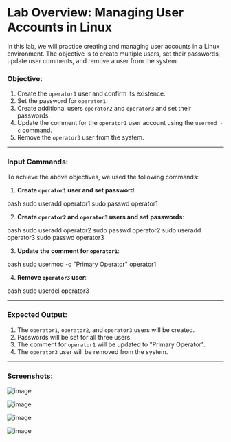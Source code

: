 # Lab Overview: Managing User Accounts in Linux

In this lab, we will practice creating and managing user accounts in a Linux environment. The objective is to create multiple users, set their passwords, update user comments, and remove a user from the system.

### Objective:
1. Create the `operator1` user and confirm its existence.
2. Set the password for `operator1`.
3. Create additional users `operator2` and `operator3` and set their passwords.
4. Update the comment for the `operator1` user account using the `usermod -c` command.
5. Remove the `operator3` user from the system.

---

### Input Commands:

To achieve the above objectives, we used the following commands:

1. **Create `operator1` user and set password**:
   
bash
   sudo useradd operator1
   sudo passwd operator1

2. **Create `operator2` and `operator3` users and set passwords**:
   
bash
   sudo useradd operator2
   sudo passwd operator2
   sudo useradd operator3
   sudo passwd operator3

3. **Update the comment for `operator1`**:
   
bash
   sudo usermod -c "Primary Operator" operator1

4. **Remove `operator3` user**:
   
bash
   sudo userdel operator3

---

### Expected Output:

1. The `operator1`, `operator2`, and `operator3` users will be created.
2. Passwords will be set for all three users.
3. The comment for `operator1` will be updated to "Primary Operator".
4. The `operator3` user will be removed from the system.

---

### Screenshots:

![image](https://github.com/user-attachments/assets/59844fde-0e13-429d-b15f-c236206bc3df)

![image](https://github.com/user-attachments/assets/8e31a1c9-87a1-4f35-9a71-f86af1a95297)

![image](https://github.com/user-attachments/assets/ceee828e-48e4-4d5d-94ac-dd36860bed1d)

![image](https://github.com/user-attachments/assets/f7378d5c-ec8d-478c-8e31-70a73df4e463)
